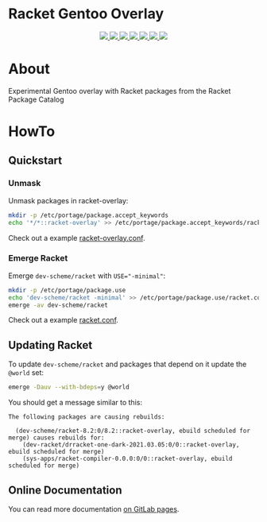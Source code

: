 # Racket Gentoo Overlay

<p align="center">
    <a href="https://archive.softwareheritage.org/browse/origin/?origin_url=https://gitlab.com/src_prepare/racket/racket-overlay">
        <img src="https://archive.softwareheritage.org/badge/origin/https://gitlab.com/src_prepare/racket/racket-overlay/">
    </a>
    <a href="https://gitlab.com/src_prepare/racket/racket-overlay/pipelines">
        <img src="https://gitlab.com/src_prepare/racket/racket-overlay/badges/master/pipeline.svg">
    </a>
    <a href="https://gitlab.com/src_prepare/racket/racket-overlay/">
        <img src="https://gitlab.com/src_prepare/badge/-/raw/master/hosted_on-gitlab-orange.svg">
    </a>
    <a href="https://gentoo.org/">
        <img src="https://gitlab.com/src_prepare/badge/-/raw/master/powered-by-gentoo-linux-tyrian.svg">
    </a>
    <a href="./LICENSE">
        <img src="https://gitlab.com/src_prepare/badge/-/raw/master/license-gplv2-blue.svg">
    </a>
    <a href="https://app.element.io/#/room/#src_prepare:matrix.org">
        <img src="https://gitlab.com/src_prepare/badge/-/raw/master/chat-matrix-green.svg">
    </a>
    <a href="https://gitlab.com/src_prepare/racket/racket-overlay/commits/master.atom">
        <img src="https://gitlab.com/src_prepare/badge/-/raw/master/feed-atom-orange.svg">
    </a>
</p>


# About

Experimental Gentoo overlay with Racket packages from the Racket Package Catalog


# HowTo


## Quickstart

### Unmask

Unmask packages in racket-overlay:
```sh
mkdir -p /etc/portage/package.accept_keywords
echo '*/*::racket-overlay' >> /etc/portage/package.accept_keywords/racket-overlay.conf
```
Check out a example
[racket-overlay.conf](./examples/package.accept_keywords/racket-overlay.conf).

### Emerge Racket

Emerge `dev-scheme/racket` with `USE="-minimal"`:
```sh
mkdir -p /etc/portage/package.use
echo 'dev-scheme/racket -minimal' >> /etc/portage/package.use/racket.conf
emerge -av dev-scheme/racket
```
Check out a example
[racket.conf](./examples/package.use/racket.conf).


## Updating Racket

To update `dev-scheme/racket` and packages that depend on it update the `@world` set:
```sh
emerge -Dauv --with-bdeps=y @world
```

You should get a message similar to this:
```
The following packages are causing rebuilds:

  (dev-scheme/racket-8.2:0/8.2::racket-overlay, ebuild scheduled for merge) causes rebuilds for:
    (dev-racket/drracket-one-dark-2021.03.05:0/0::racket-overlay, ebuild scheduled for merge)
    (sys-apps/racket-compiler-0.0.0:0/0::racket-overlay, ebuild scheduled for merge)
```


## Online Documentation

You can read more documentation
[on GitLab pages](https://src_prepare.gitlab.io/racket/racket-overlay/).
